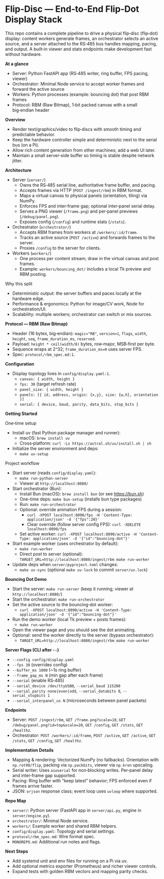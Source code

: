# Flip‑Disc — End‑to‑End Flip‑Dot Display Stack

This repo contains a complete pipeline to drive a physical flip‑disc (flip‑dot) display: content workers generate frames, an orchestrator selects an active source, and a server attached to the RS‑485 bus handles mapping, pacing, and output. A built‑in viewer and stats endpoints make development fast without hardware.

**At a glance**
- Server: Python FastAPI app (RS‑485 writer, ring buffer, FPS pacing, viewer)
- Orchestrator: Minimal Node service to accept worker frames and forward the active source
- Workers: Python processes (example: bouncing dot) that post RBM frames
- Protocol: RBM (Raw Bitmap), 1‑bit packed canvas with a small big‑endian header


**Overview**
- Render text/graphics/video to flip‑discs with smooth timing and predictable behavior.
- Keep the hardware controller simple and deterministic next to the serial bus (on a Pi).
- Allow rich content generation from other machines; add a web UI later.
- Maintain a small server‑side buffer so timing is stable despite network jitter.


**Architecture**
- Server (`server/`)
  - Owns the RS‑485 serial line, authoritative frame buffer, and pacing.
  - Accepts frames via HTTP (`POST /ingest/rbm`) in RBM format.
  - Maps a virtual canvas to physical panels (orientation, tiling) via NumPy.
  - Enforces FPS and inter‑frame gap; optional inter‑panel serial delay.
  - Serves a PNG viewer (`/frame.png`) and per‑panel previews (`/debug/panel.png`).
  - Exposes config (`/config`) and runtime stats (`/stats`).
- Orchestrator (`orchestrator/`)
  - Accepts RBM frames from workers at `/workers/:id/frame`.
  - Tracks an active source (`POST /active`) and forwards frames to the server.
  - Proxies `/config` to the server for clients.
- Workers (`workers/`)
  - One process per content stream; draw in the virtual canvas and post frames.
  - Example: `workers/bouncing_dot/` includes a local Tk preview and RBM posting.

Why this split
- Deterministic output: the server buffers and paces locally at the hardware edge.
- Performance & ergonomics: Python for image/CV work, Node for orchestration/UI.
- Scalability: multiple workers; orchestrator can switch or mix sources.


**Protocol — RBM (Raw Bitmap)**
- Header (16 bytes, big‑endian): `magic="RB"`, `version=1`, `flags`, `width`, `height`, `seq`, `frame_duration_ms`, `reserved`.
- Payload: `height * ceil(width/8)` bytes, row‑major, MSB‑first per byte.
- Sequence wraps at 2^32; `frame_duration_ms=0` uses server FPS.
- Spec: `protocol/rbm_spec.md:1`.


**Configuration**
- Display topology lives in `config/display.yaml:1`.
  - `canvas: { width, height }`
  - `fps: 30` (target refresh rate)
  - `panel_size: { width, height }`
  - `panels: [{ id, address, origin: {x,y}, size: {w,h}, orientation }]`
  - `serial: { device, baud, parity, data_bits, stop_bits }`


**Getting Started**

One‑time setup
- Install uv (fast Python package manager and runner):
  - macOS: `brew install uv`
  - Cross‑platform: `curl -Ls https://astral.sh/uv/install.sh | sh`
- Initialize the server environment and deps:
  - `make uv-setup`

Project workflow
- Start server (reads `config/display.yaml`):
  - `make run-python-server`
  - Viewer at `http://localhost:8080/`
- Start orchestrator (Bun):
  - Install Bun (macOS): `brew install bun` (or see https://bun.sh)
  - One-time deps: `make bun-setup` (installs bun type packages)
  - Run: `make run-orchestrator`
  - Optional: override animation FPS during a session:
    - `curl -XPOST localhost:8090/fps -H 'Content-Type: application/json' -d '{"fps":20}'`
    - Clear override (follow server config FPS): `curl -XDELETE localhost:8090/fps`
  - Set active worker: `curl -XPOST localhost:8090/active -H 'Content-Type: application/json' -d '{"id":"bouncing-dot"}'`
- Start example worker (uses orchestrator by default):
  - `make run-worker`
  - Direct post to server (optional): `TARGET_URL=http://localhost:8080/ingest/rbm make run-worker`
- Update deps when `server/pyproject.toml` changes:
  - `make uv-sync` (optional `make uv-lock` to commit `server/uv.lock`)


**Bouncing Dot Demo**
- Start the server: `make run-server` (keep it running; viewer at `http://localhost:8080/`)
- Start the orchestrator: `make run-orchestrator`
- Set the active source to the bouncing‑dot worker:
  - `curl -XPOST localhost:8090/active -H 'Content-Type: application/json' -d '{"id":"bouncing-dot"}'`
- Run the demo worker (local Tk preview + posts frames):
  - `make run-worker`
- Open the viewer page and you should see the dot animating.
- Optional: send the worker directly to the server (bypass orchestrator):
  - `TARGET_URL=http://localhost:8080/ingest/rbm make run-worker`


**Server Flags (CLI after `--`)**
- `--config config/display.yaml`
- `--fps 30` (overrides config)
- `--buffer_ms 1000` (~1s ring buffer)
- `--frame_gap_ms N` (min gap after each frame)
- `--serial` (enable RS‑485)
- `--serial_device /dev/ttyUSB0`, `--serial_baud 115200`
- `--serial_parity none|even|odd`, `--serial_databits 8`, `--serial_stopbits 1`
- `--serial_interpanel_us N` (microseconds between panel packets)


**Endpoints**
- Server: `POST /ingest/rbm`, `GET /frame.png?scale=10`, `GET /debug/panel.png?id=top&scale=20`, `GET /config`, `GET /stats`, `GET /healthz`.
- Orchestrator: `POST /workers/:id/frame`, `POST /active`, `GET /active`, `GET /stats`, `GET /config`, `GET /healthz`.


**Implementation Details**
- Mapping & rendering: Vectorized NumPy (no fallbacks). Orientation with `np.rot90/flip`, packing via `np.packbits`, viewer via `np.kron` upscaling.
- Serial writer: Uses `aioserial` for non‑blocking writes. Per‑panel delay and inter‑frame gap supported.
- Pacing: Ring buffer with “keep latest” behavior; FPS enforced even if frames arrive faster.
- JSON: `orjson` response class; event loop uses `uvloop` where supported.


**Repo Map**
- `server/`: Python server (FastAPI app in `server/api.py`, engine in `server/engine.py`).
- `orchestrator/`: Minimal Node service.
- `workers/`: Example worker and shared RBM helpers.
- `config/display.yaml`: Topology and serial settings.
- `protocol/rbm_spec.md`: Wire format spec.
- `MONOREPO.md`: Additional run notes and flags.


**Next Steps**
- Add systemd unit and env files for running on a Pi via uv.
- Add optional metrics exporter (Prometheus) and richer viewer controls.
- Expand tests with golden RBM vectors and mapping parity checks.
